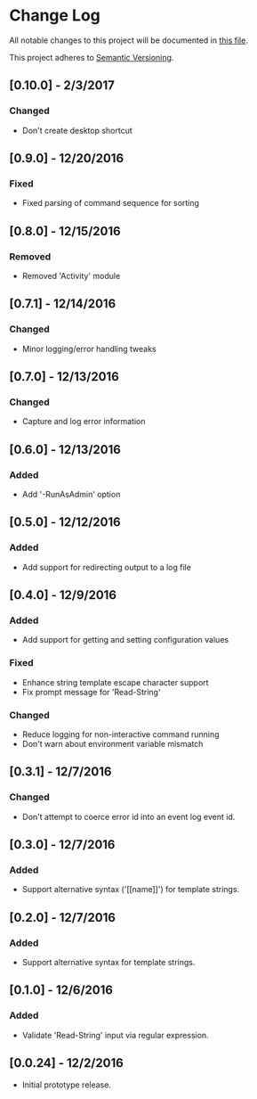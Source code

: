# Change Log

All notable changes to this project will be documented in [this file](http://keepachangelog.com/).

This project adheres to [Semantic Versioning](http://semver.org/).

## [0.10.0] - 2/3/2017
### Changed
- Don't create desktop shortcut

## [0.9.0] - 12/20/2016
### Fixed
- Fixed parsing of command sequence for sorting

## [0.8.0] - 12/15/2016
### Removed
- Removed 'Activity' module

## [0.7.1] - 12/14/2016
### Changed
- Minor logging/error handling tweaks

## [0.7.0] - 12/13/2016
### Changed
- Capture and log error information

## [0.6.0] - 12/13/2016
### Added
- Add '-RunAsAdmin' option

## [0.5.0] - 12/12/2016
### Added
- Add support for redirecting output to a log file

## [0.4.0] - 12/9/2016
### Added
- Add support for getting and setting configuration values
### Fixed
- Enhance string template escape character support
- Fix prompt message for 'Read-String'
### Changed
- Reduce logging for non-interactive command running
- Don't warn about environment variable mismatch

## [0.3.1] - 12/7/2016
### Changed
- Don't attempt to coerce error id into an event log event id.

## [0.3.0] - 12/7/2016
### Added
- Support alternative syntax ('[[name]]') for template strings.

## [0.2.0] - 12/7/2016
### Added
- Support alternative syntax for template strings.

## [0.1.0] - 12/6/2016
### Added
- Validate 'Read-String' input via regular expression.

## [0.0.24] - 12/2/2016
- Initial prototype release.
